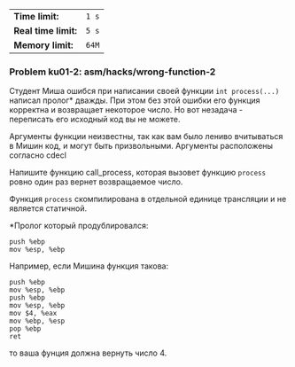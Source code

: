 |                      |       |
|----------------------|-------|
| **Time limit:**      | `1 s` |
| **Real time limit:** | `5 s` |
| **Memory limit:**    | `64M` |


### Problem ku01-2: asm/hacks/wrong-function-2

Студент Миша ошибся при написании своей функции `int process(...)` написал пролог* дважды. При этом
без этой ошибки его функция корректна и возвращает некоторое число. Но вот незадача - переписать его
исходный код вы не можете.

Аргументы функции неизвестны, так как вам было лениво вчитываться в Мишин код, и могут быть
призвольными. Аргументы расположены согласно cdecl

Напишите функцию call_process, которая вызовет функцию `process` ровно один раз вернет возвращаемое
число.

Функция `process` скомпилирована в отдельной единице трансляции и не является статичной.

*Пролог который продублировался: 
    
    
    push %ebp
    mov %esp, %ebp

Например, если Мишина функция такова:

    
    
    push %ebp
    mov %esp, %ebp
    push %ebp
    mov %esp, %ebp
    mov $4, %eax
    mov %ebp, %esp
    pop %ebp
    ret

то ваша фунция должна вернуть число 4.

